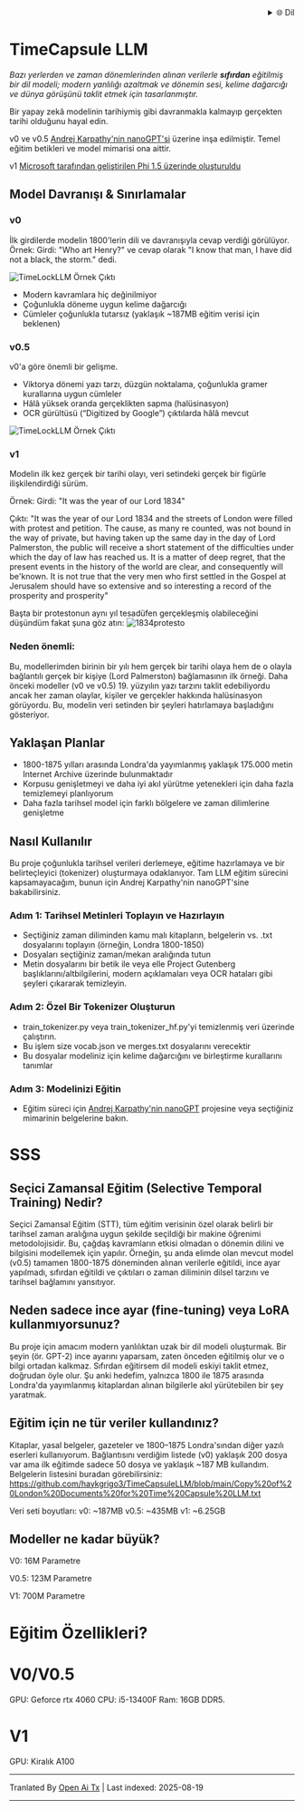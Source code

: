 
<div align="right">
  <details>
    <summary >🌐 Dil</summary>
    <div>
      <div align="center">
        <a href="https://openaitx.github.io/view.html?user=haykgrigo3&project=TimeCapsuleLLM&lang=en">English</a>
        | <a href="https://openaitx.github.io/view.html?user=haykgrigo3&project=TimeCapsuleLLM&lang=zh-CN">简体中文</a>
        | <a href="#" title="Yakında">繁體中文 (yakında)</a> |
        | <a href="https://openaitx.github.io/view.html?user=haykgrigo3&project=TimeCapsuleLLM&lang=ja">日本語</a>
        | <a href="https://openaitx.github.io/view.html?user=haykgrigo3&project=TimeCapsuleLLM&lang=ko">한국어</a>
        | <a href="#" title="Yakında">हिन्दी (yakında)</a> |
        | <a href="#" title="Yakında">ไทย (yakında)</a> |
        | <a href="#" title="Yakında">Français (yakında)</a>
        | <a href="#" title="Yakında">Deutsch (yakında)</a>
        | <a href="#" title="Yakında">Español (yakında)</a>
        | <a href="#" title="Yakında">Italiano (yakında)</a>
        | <a href="#" title="Yakında">Русский (yakında)</a>
        | <a href="#" title="Yakında">Português (yakında)</a>
        | <a href="#" title="Yakında">Nederlands (yakında)</a>
        | <a href="#" title="Yakında">Polski (yakında)</a>
        | <a href="#" title="Yakında">العربية (yakında)</a>
        | <a href="#" title="Yakında">فارسی (yakında)</a>
        | <a href="#" title="Yakında">Türkçe (yakında)</a>
        | <a href="#" title="Yakında">Tiếng Việt (yakında)</a>
        | <a href="#" title="Yakında">Bahasa Indonesia (yakında)</a>

      </div>
    </div>
  </details>
</div>

# TimeCapsule LLM

*Bazı yerlerden ve zaman dönemlerinden alınan verilerle **sıfırdan** eğitilmiş bir dil modeli; modern yanlılığı azaltmak ve dönemin sesi, kelime dağarcığı ve dünya görüşünü taklit etmek için tasarlanmıştır.*

Bir yapay zekâ modelinin tarihiymiş gibi davranmakla kalmayıp gerçekten tarihi olduğunu hayal edin.

v0 ve v0.5 [Andrej Karpathy'nin nanoGPT'si](https://github.com/karpathy/nanoGPT) üzerine inşa edilmiştir. Temel eğitim betikleri ve model mimarisi ona aittir.

v1 [Microsoft tarafından geliştirilen Phi 1.5 üzerinde oluşturuldu](https://huggingface.co/microsoft/phi-1_5)


##  Model Davranışı & Sınırlamalar

### **v0**  

İlk girdilerde modelin 1800'lerin dili ve davranışıyla cevap verdiği görülüyor. 
Örnek: Girdi: "Who art Henry?" ve cevap olarak "I know that man, I have did not a black, the storm." dedi.

![TimeLockLLM Örnek Çıktı](https://github.com/haykgrigo3/TimeCapsuleLLM/blob/main/london_1800_1850_v0/timelockllm_sample_output.png?raw=true)

- Modern kavramlara hiç değinilmiyor  
- Çoğunlukla döneme uygun kelime dağarcığı  
- Cümleler çoğunlukla tutarsız (yaklaşık ~187MB eğitim verisi için beklenen)

### **v0.5** 

v0'a göre önemli bir gelişme.  
- Viktorya dönemi yazı tarzı, düzgün noktalama, çoğunlukla gramer kurallarına uygun cümleler  
- Hâlâ yüksek oranda gerçeklikten sapma (halüsinasyon)  
- OCR gürültüsü (“Digitized by Google”) çıktılarda hâlâ mevcut

![TimeLockLLM Örnek Çıktı](https://github.com/haykgrigo3/TimeCapsuleLLM/blob/main/london_1800_1875_v0.5/fellowcitizens.png?raw=true)

### **v1**

Modelin ilk kez gerçek bir tarihi olayı, veri setindeki gerçek bir figürle ilişkilendirdiği sürüm.

Örnek: Girdi: "It was the year of our Lord 1834" 

Çıktı: "It was the year of our Lord 1834 and the streets of London were filled with protest and petition. The cause, as many re counted, was not bound in the way of private, but having taken up the same day in the day of Lord Palmerston, the public will receive a short statement of the difficulties under which the day of law has reached us. It is a matter of deep regret, that the present events in the history of the world are clear, and consequently will be'known. It is not true that the very men who first settled in the Gospel at Jerusalem should have so extensive and so interesting a record of the prosperity and prosperity" 

Başta bir protestonun aynı yıl tesadüfen gerçekleşmiş olabileceğini düşündüm fakat şuna göz atın: ![1834protesto](https://raw.githubusercontent.com/haykgrigo3/TimeCapsuleLLM/main/1834protest.png)

### Neden önemli:

Bu, modellerimden birinin bir yılı hem gerçek bir tarihi olaya hem de o olayla bağlantılı gerçek bir kişiye (Lord Palmerston) bağlamasının ilk örneği. Daha önceki modeller (v0 ve v0.5) 19. yüzyılın yazı tarzını taklit edebiliyordu ancak her zaman olaylar, kişiler ve gerçekler hakkında halüsinasyon görüyordu. Bu, modelin veri setinden bir şeyleri hatırlamaya başladığını gösteriyor.

## Yaklaşan Planlar 

- 1800-1875 yılları arasında Londra'da yayımlanmış yaklaşık 175.000 metin Internet Archive üzerinde bulunmaktadır
- Korpusu genişletmeyi ve daha iyi akıl yürütme yetenekleri için daha fazla temizlemeyi planlıyorum
- Daha fazla tarihsel model için farklı bölgelere ve zaman dilimlerine genişletme


## Nasıl Kullanılır

Bu proje çoğunlukla tarihsel verileri derlemeye, eğitime hazırlamaya ve bir belirteçleyici (tokenizer) oluşturmaya odaklanıyor. Tam LLM eğitim sürecini kapsamayacağım, bunun için Andrej Karpathy'nin nanoGPT'sine bakabilirsiniz.

### Adım 1: Tarihsel Metinleri Toplayın ve Hazırlayın 

- Seçtiğiniz zaman diliminden kamu malı kitapların, belgelerin vs. .txt dosyalarını toplayın (örneğin, Londra 1800-1850)
- Dosyaları seçtiğiniz zaman/mekan aralığında tutun  
- Metin dosyalarını bir betik ile veya elle Project Gutenberg başlıklarını/altbilgilerini, modern açıklamaları veya OCR hataları gibi şeyleri çıkararak temizleyin.

### Adım 2: Özel Bir Tokenizer Oluşturun

- train_tokenizer.py veya train_tokenizer_hf.py'yi temizlenmiş veri üzerinde çalıştırın.
- Bu işlem size vocab.json ve merges.txt dosyalarını verecektir
- Bu dosyalar modeliniz için kelime dağarcığını ve birleştirme kurallarını tanımlar

### Adım 3: Modelinizi Eğitin 

- Eğitim süreci için [Andrej Karpathy'nin nanoGPT](https://github.com/karpathy/nanoGPT) projesine veya seçtiğiniz mimarinin belgelerine bakın.

# SSS

## Seçici Zamansal Eğitim (Selective Temporal Training) Nedir?

Seçici Zamansal Eğitim (STT), tüm eğitim verisinin özel olarak belirli bir tarihsel zaman aralığına uygun şekilde seçildiği bir makine öğrenimi metodolojisidir. Bu, çağdaş kavramların etkisi olmadan o dönemin dilini ve bilgisini modellemek için yapılır. Örneğin, şu anda elimde olan mevcut model (v0.5) tamamen 1800-1875 döneminden alınan verilerle eğitildi, ince ayar yapılmadı, sıfırdan eğitildi ve çıktıları o zaman diliminin dilsel tarzını ve tarihsel bağlamını yansıtıyor.

## Neden sadece ince ayar (fine-tuning) veya LoRA kullanmıyorsunuz?

Bu proje için amacım modern yanlılıktan uzak bir dil modeli oluşturmak. Bir şeyin (ör. GPT-2) ince ayarını yaparsam, zaten önceden eğitilmiş olur ve o bilgi ortadan kalkmaz. Sıfırdan eğitirsem dil modeli eskiyi taklit etmez, doğrudan öyle olur. Şu anki hedefim, yalnızca 1800 ile 1875 arasında Londra'da yayımlanmış kitaplardan alınan bilgilerle akıl yürütebilen bir şey yaratmak.

## Eğitim için ne tür veriler kullandınız?

Kitaplar, yasal belgeler, gazeteler ve 1800–1875 Londra'sından diğer yazılı eserleri kullanıyorum. Bağlantısını verdiğim listede (v0) yaklaşık 200 dosya var ama ilk eğitimde sadece 50 dosya ve yaklaşık ~187 MB kullandım. Belgelerin listesini buradan görebilirsiniz:
https://github.com/haykgrigo3/TimeCapsuleLLM/blob/main/Copy%20of%20London%20Documents%20for%20Time%20Capsule%20LLM.txt

Veri seti boyutları:
v0: ~187MB
v0.5: ~435MB 
v1: ~6.25GB 

## Modeller ne kadar büyük?

V0: 16M Parametre

V0.5: 123M Parametre

V1: 700M Parametre

# Eğitim Özellikleri?

# V0/V0.5
GPU: Geforce rtx 4060
CPU: i5-13400F 
Ram: 16GB DDR5.

# V1
GPU: Kiralık A100

















---

Tranlated By [Open Ai Tx](https://github.com/OpenAiTx/OpenAiTx) | Last indexed: 2025-08-19

---